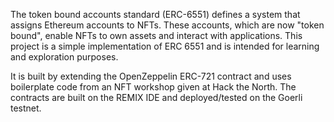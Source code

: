 The token bound accounts standard (ERC-6551) defines a system that assigns Ethereum accounts to NFTs. These accounts, which are now "token bound", enable NFTs to own assets and interact with applications. This project is a simple implementation of ERC 6551 and is intended for learning and exploration purposes.

It is built by extending the OpenZeppelin ERC-721 contract and uses boilerplate code from an NFT workshop given at Hack the North. The contracts are built on the REMIX IDE and deployed/tested on the Goerli testnet.
